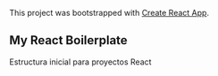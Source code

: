 This project was bootstrapped with [Create React App](https://github.com/facebook/create-react-app).

## My React Boilerplate

Estructura inicial para proyectos React
